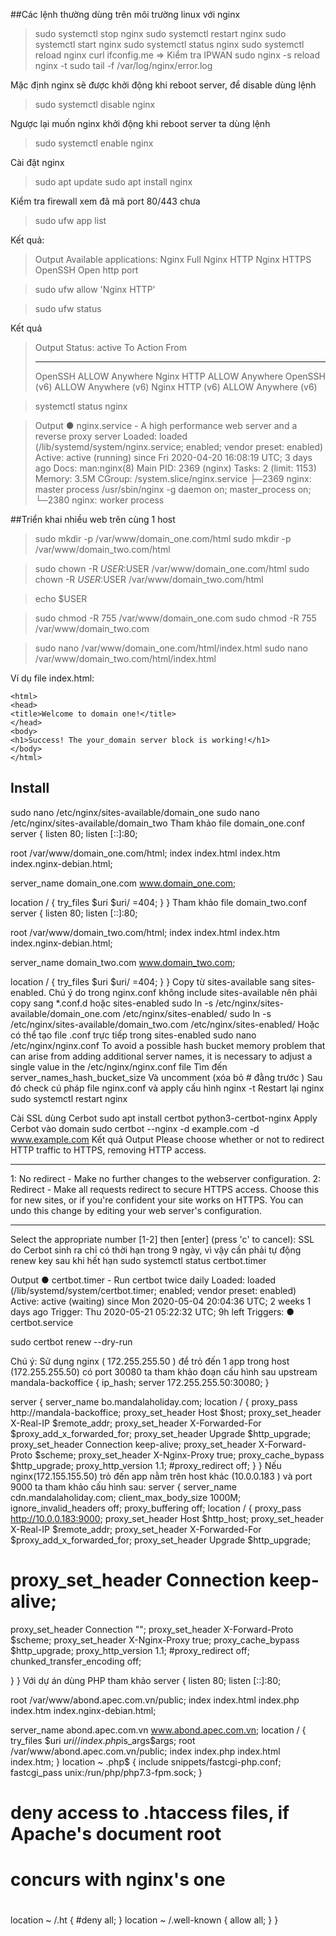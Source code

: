 ##Các lệnh thường dùng trên môi trường linux với nginx
>sudo systemctl stop nginx
>sudo systemctl restart nginx
>sudo systemctl start nginx
>sudo systemctl status nginx
>sudo systemctl reload nginx
>curl ifconfig.me => Kiểm tra IPWAN
>sudo nginx -s reload
>nginx -t
>sudo tail -f /var/log/nginx/error.log

Mặc định nginx sẽ được khởi động khi reboot server, để disable dùng lệnh
>sudo systemctl disable nginx

Ngược lại muốn nginx khởi động khi reboot server ta dùng lệnh
>sudo systemctl enable nginx

Cài đặt nginx
>sudo apt update
>sudo apt install nginx

Kiểm tra firewall xem đã mã port 80/443 chưa
>sudo ufw app list

Kết quả:
>Output 
Available applications: 
Nginx Full 
Nginx HTTP 
Nginx HTTPS 
OpenSSH
Open http port

>sudo ufw allow 'Nginx HTTP'

>sudo ufw status

Kết quả

>Output
>Status: active
>To Action From
>-- ------ ----
>OpenSSH ALLOW Anywhere 
>Nginx HTTP ALLOW Anywhere 
>OpenSSH (v6) ALLOW Anywhere (v6) 
>Nginx HTTP (v6) ALLOW Anywhere (v6)

>systemctl status nginx

>Output
>● nginx.service - A high performance web server and a reverse proxy server
>Loaded: loaded (/lib/systemd/system/nginx.service; enabled; vendor preset: enabled)
>Active: active (running) since Fri 2020-04-20 16:08:19 UTC; 3 days ago
>Docs: man:nginx(8)
>Main PID: 2369 (nginx)
>Tasks: 2 (limit: 1153)
>Memory: 3.5M
>CGroup: /system.slice/nginx.service
>├─2369 nginx: master process /usr/sbin/nginx -g daemon on; master_process on;
>└─2380 nginx: worker process

##Triển khai nhiều web trên cùng 1 host
>sudo mkdir -p /var/www/domain_one.com/html
>sudo mkdir -p /var/www/domain_two.com/html

>sudo chown -R $USER:$USER /var/www/domain_one.com/html
>sudo chown -R $USER:$USER /var/www/domain_two.com/html

>echo $USER 

>sudo chmod -R 755 /var/www/domain_one.com
>sudo chmod -R 755 /var/www/domain_two.com

>sudo nano /var/www/domain_one.com/html/index.html
>sudo nano /var/www/domain_two.com/html/index.html

Ví dụ file index.html:
```
<html>
<head>
<title>Welcome to domain one!</title>
</head>
<body>
<h1>Success! The your_domain server block is working!</h1>
</body>
</html>
```
## Install


sudo nano /etc/nginx/sites-available/domain_one
sudo nano /etc/nginx/sites-available/domain_two
Tham khảo file domain_one.conf
server {
listen 80;
listen [::]:80;

root /var/www/domain_one.com/html;
index index.html index.htm index.nginx-debian.html;

server_name domain_one.com www.domain_one.com;

location / {
try_files $uri $uri/ =404;
}
}
Tham khảo file domain_two.conf
server {
listen 80;
listen [::]:80;

root /var/www/domain_two.com/html;
index index.html index.htm index.nginx-debian.html;

server_name domain_two.com www.domain_two.com;

location / {
try_files $uri $uri/ =404;
}
}
Copy từ sites-available sang sites-enabled. Chú ý do trong nginx.conf không include sites-available nên phải copy sang *.conf.d hoặc sites-enabled
sudo ln -s /etc/nginx/sites-available/domain_one.com /etc/nginx/sites-enabled/
sudo ln -s /etc/nginx/sites-available/domain_two.com /etc/nginx/sites-enabled/
Hoặc có thể tạo file .conf trực tiếp trong sites-enabled
sudo nano /etc/nginx/nginx.conf
To avoid a possible hash bucket memory problem that can arise from adding additional server names, it is necessary to adjust a single value in the /etc/nginx/nginx.conf file
Tìm đến server_names_hash_bucket_size
Và uncomment (xóa bỏ # đằng trước )
Sau đó check cú pháp file nginx.conf và apply cấu hình
nginx -t
Restart lại nginx
sudo systemctl restart nginx

Cài SSL dùng Cerbot
sudo apt install certbot python3-certbot-nginx
Apply Cerbot vào domain
sudo certbot --nginx -d example.com -d www.example.com
Kết quả
Output
Please choose whether or not to redirect HTTP traffic to HTTPS, removing HTTP access.
- - - - - - - - - - - - - - - - - - - - - - - - - - - - - - - - - - - - - - - -
1: No redirect - Make no further changes to the webserver configuration.
2: Redirect - Make all requests redirect to secure HTTPS access. Choose this for
new sites, or if you're confident your site works on HTTPS. You can undo this
change by editing your web server's configuration.
- - - - - - - - - - - - - - - - - - - - - - - - - - - - - - - - - - - - - - - -
Select the appropriate number [1-2] then [enter] (press 'c' to cancel):
SSL do Cerbot sinh ra chỉ có thời hạn trong 9 ngày, vì vậy cần phải tự động renew key sau khi hết hạn
sudo systemctl status certbot.timer

Output
● certbot.timer - Run certbot twice daily
Loaded: loaded (/lib/systemd/system/certbot.timer; enabled; vendor preset: enabled)
Active: active (waiting) since Mon 2020-05-04 20:04:36 UTC; 2 weeks 1 days ago
Trigger: Thu 2020-05-21 05:22:32 UTC; 9h left
Triggers: ● certbot.service

sudo certbot renew --dry-run


Chú ý:
Sử dụng nginx ( 172.255.255.50 ) để trỏ đến 1 app trong host (172.255.255.50) có port 30080 ta tham khảo đoạn cấu hình sau
upstream mandala-backoffice {
ip_hash;
server 172.255.255.50:30080;
}

server {
server_name bo.mandalaholiday.com;
location / {
proxy_pass http://mandala-backoffice;
proxy_set_header Host $host;
proxy_set_header X-Real-IP $remote_addr;
proxy_set_header X-Forwarded-For $proxy_add_x_forwarded_for;
proxy_set_header Upgrade $http_upgrade;
proxy_set_header Connection keep-alive;
proxy_set_header X-Forward-Proto $scheme;
proxy_set_header X-Nginx-Proxy true;
proxy_cache_bypass $http_upgrade;
proxy_http_version 1.1;
#proxy_redirect off;
}
}
Nếu nginx(172.155.155.50) trỏ đến app nằm trên host khác (10.0.0.183 ) và port 9000 ta tham khảo cấu hình sau:
server {
server_name cdn.mandalaholiday.com;
client_max_body_size 1000M;
ignore_invalid_headers off;
proxy_buffering off;
location / {
proxy_pass http://10.0.0.183:9000;
proxy_set_header Host $http_host;
proxy_set_header X-Real-IP $remote_addr;
proxy_set_header X-Forwarded-For $proxy_add_x_forwarded_for;
proxy_set_header Upgrade $http_upgrade;
# proxy_set_header Connection keep-alive;
proxy_set_header Connection "";
proxy_set_header X-Forward-Proto $scheme;
proxy_set_header X-Nginx-Proxy true;
proxy_cache_bypass $http_upgrade;
proxy_http_version 1.1;
#proxy_redirect off;
chunked_transfer_encoding off;

}
}
Với dự án dùng PHP tham khảo
server {
listen 80; 
listen [::]:80;

root /var/www/abond.apec.com.vn/public;
index index.html index.php index.htm index.nginx-debian.html;

server_name abond.apec.com.vn www.abond.apec.com.vn;
location / {
try_files $uri $uri/ /index.php$is_args$args;
root /var/www/abond.apec.com.vn/public;
index index.php index.html index.htm;
}
location ~ \.php$ {
include snippets/fastcgi-php.conf;
fastcgi_pass unix:/run/php/php7.3-fpm.sock;
}

# deny access to .htaccess files, if Apache's document root
# concurs with nginx's one
#
location ~ /\.ht {
#deny all;
}
location ~ /.well-known { 
allow all;
}
}


